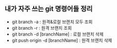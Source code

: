 ## 내가 자주 쓰는 git 명령어들 정리
* git branch -a : 원격&로컬 브랜치 모두 조회
* git branch -r : 원격 브랜치 조회
* git branch -d [branchName] : 로컬 브랜치 삭제
* git push origin -d [branchName] : 원격 브랜치 삭제